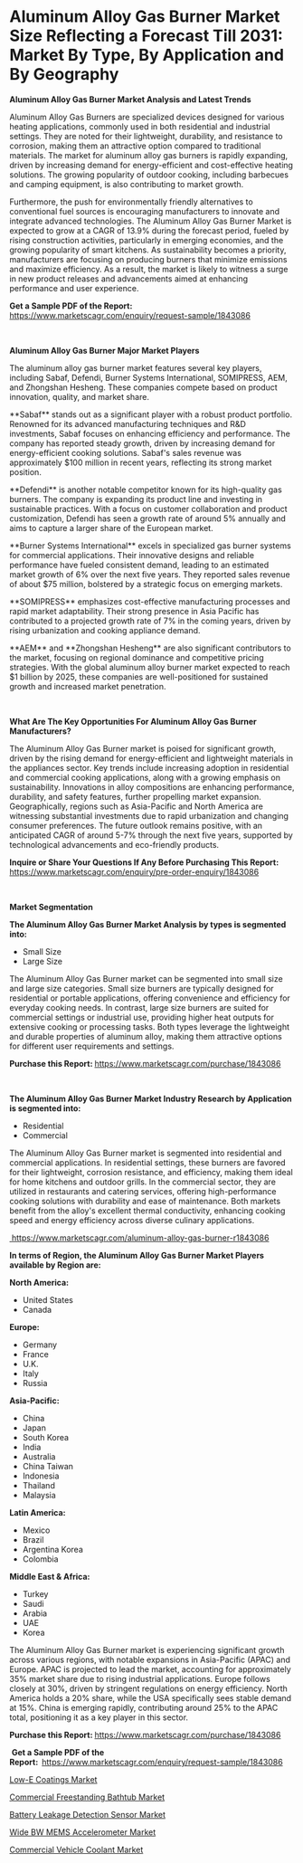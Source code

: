 <p><h1>Aluminum Alloy Gas Burner Market Size Reflecting a Forecast Till 2031: Market By Type, By Application and By Geography</h1></p><p><strong>Aluminum Alloy Gas Burner Market Analysis and Latest Trends</strong></p>
<p><p>Aluminum Alloy Gas Burners are specialized devices designed for various heating applications, commonly used in both residential and industrial settings. They are noted for their lightweight, durability, and resistance to corrosion, making them an attractive option compared to traditional materials. The market for aluminum alloy gas burners is rapidly expanding, driven by increasing demand for energy-efficient and cost-effective heating solutions. The growing popularity of outdoor cooking, including barbecues and camping equipment, is also contributing to market growth.</p><p>Furthermore, the push for environmentally friendly alternatives to conventional fuel sources is encouraging manufacturers to innovate and integrate advanced technologies. The Aluminum Alloy Gas Burner Market is expected to grow at a CAGR of 13.9% during the forecast period, fueled by rising construction activities, particularly in emerging economies, and the growing popularity of smart kitchens. As sustainability becomes a priority, manufacturers are focusing on producing burners that minimize emissions and maximize efficiency. As a result, the market is likely to witness a surge in new product releases and advancements aimed at enhancing performance and user experience.</p></p>
<p><strong>Get a Sample PDF of the Report:&nbsp;</strong> <a href="https://www.marketscagr.com/enquiry/request-sample/1843086?utm_campaign=1573&utm_medium=2&utm_source=Github&utm_content=ia&utm_term=19102024&utm_id=aluminum-alloy-gas-burner">https://www.marketscagr.com/enquiry/request-sample/1843086</a></p>
<p>&nbsp;</p>
<p><strong>Aluminum Alloy Gas Burner Major Market Players</strong></p>
<p><p>The aluminum alloy gas burner market features several key players, including Sabaf, Defendi, Burner Systems International, SOMIPRESS, AEM, and Zhongshan Hesheng. These companies compete based on product innovation, quality, and market share.</p><p>**Sabaf** stands out as a significant player with a robust product portfolio. Renowned for its advanced manufacturing techniques and R&D investments, Sabaf focuses on enhancing efficiency and performance. The company has reported steady growth, driven by increasing demand for energy-efficient cooking solutions. Sabaf's sales revenue was approximately $100 million in recent years, reflecting its strong market position.</p><p>**Defendi** is another notable competitor known for its high-quality gas burners. The company is expanding its product line and investing in sustainable practices. With a focus on customer collaboration and product customization, Defendi has seen a growth rate of around 5% annually and aims to capture a larger share of the European market.</p><p>**Burner Systems International** excels in specialized gas burner systems for commercial applications. Their innovative designs and reliable performance have fueled consistent demand, leading to an estimated market growth of 6% over the next five years. They reported sales revenue of about $75 million, bolstered by a strategic focus on emerging markets.</p><p>**SOMIPRESS** emphasizes cost-effective manufacturing processes and rapid market adaptability. Their strong presence in Asia Pacific has contributed to a projected growth rate of 7% in the coming years, driven by rising urbanization and cooking appliance demand.</p><p>**AEM** and **Zhongshan Hesheng** are also significant contributors to the market, focusing on regional dominance and competitive pricing strategies. With the global aluminum alloy burner market expected to reach $1 billion by 2025, these companies are well-positioned for sustained growth and increased market penetration.</p></p>
<p>&nbsp;</p>
<p><strong>What Are The Key Opportunities For Aluminum Alloy Gas Burner Manufacturers?</strong></p>
<p><p>The Aluminum Alloy Gas Burner market is poised for significant growth, driven by the rising demand for energy-efficient and lightweight materials in the appliances sector. Key trends include increasing adoption in residential and commercial cooking applications, along with a growing emphasis on sustainability. Innovations in alloy compositions are enhancing performance, durability, and safety features, further propelling market expansion. Geographically, regions such as Asia-Pacific and North America are witnessing substantial investments due to rapid urbanization and changing consumer preferences. The future outlook remains positive, with an anticipated CAGR of around 5-7% through the next five years, supported by technological advancements and eco-friendly products.</p></p>
<p><strong>Inquire or Share Your Questions If Any Before Purchasing This Report:</strong> <a href="https://www.marketscagr.com/enquiry/pre-order-enquiry/1843086?utm_campaign=1573&utm_medium=2&utm_source=Github&utm_content=ia&utm_term=19102024&utm_id=aluminum-alloy-gas-burner">https://www.marketscagr.com/enquiry/pre-order-enquiry/1843086</a></p>
<p>&nbsp;</p>
<p><strong>Market Segmentation</strong></p>
<p><strong>The Aluminum Alloy Gas Burner Market Analysis by types is segmented into:</strong></p>
<p><ul><li>Small Size</li><li>Large Size</li></ul></p>
<p><p>The Aluminum Alloy Gas Burner market can be segmented into small size and large size categories. Small size burners are typically designed for residential or portable applications, offering convenience and efficiency for everyday cooking needs. In contrast, large size burners are suited for commercial settings or industrial use, providing higher heat outputs for extensive cooking or processing tasks. Both types leverage the lightweight and durable properties of aluminum alloy, making them attractive options for different user requirements and settings.</p></p>
<p><strong>Purchase this Report:&nbsp;</strong><a href="https://www.marketscagr.com/purchase/1843086?utm_campaign=1573&utm_medium=2&utm_source=Github&utm_content=ia&utm_term=19102024&utm_id=aluminum-alloy-gas-burner">https://www.marketscagr.com/purchase/1843086</a></p>
<p>&nbsp;</p>
<p><strong>The Aluminum Alloy Gas Burner Market Industry Research by Application is segmented into:</strong></p>
<p><ul><li>Residential</li><li>Commercial</li></ul></p>
<p><p>The Aluminum Alloy Gas Burner market is segmented into residential and commercial applications. In residential settings, these burners are favored for their lightweight, corrosion resistance, and efficiency, making them ideal for home kitchens and outdoor grills. In the commercial sector, they are utilized in restaurants and catering services, offering high-performance cooking solutions with durability and ease of maintenance. Both markets benefit from the alloy's excellent thermal conductivity, enhancing cooking speed and energy efficiency across diverse culinary applications.</p></p>
<p><a href="https://www.marketscagr.com/aluminum-alloy-gas-burner-r1843086?utm_campaign=1573&utm_medium=2&utm_source=Github&utm_content=ia&utm_term=19102024&utm_id=aluminum-alloy-gas-burner">&nbsp;https://www.marketscagr.com/aluminum-alloy-gas-burner-r1843086</a></p>
<p><strong>In terms of Region, the Aluminum Alloy Gas Burner Market Players available by Region are:</strong></p>
<p>
    <p> <strong> North America: </strong>
        <ul>
            <li>United States</li>
            <li>Canada</li>
        </ul>
        </p> 
    <p> <strong> Europe: </strong>
        <ul>
            <li>Germany</li>
            <li>France</li>
            <li>U.K.</li>
            <li>Italy</li>
            <li>Russia</li>
        </ul>
        </p> 
    <p> <strong> Asia-Pacific: </strong>
        <ul>
            <li>China</li>
            <li>Japan</li>
            <li>South Korea</li>
            <li>India</li>
            <li>Australia</li>
            <li>China Taiwan</li>
            <li>Indonesia</li>
            <li>Thailand</li>
            <li>Malaysia</li>
        </ul>
        </p> 
    <p> <strong> Latin America: </strong>
        <ul>
            <li>Mexico</li>
            <li>Brazil</li>
            <li>Argentina Korea</li>
            <li>Colombia</li>
        </ul>
        </p> 
    <p> <strong> Middle East & Africa: </strong>
        <ul>
            <li>Turkey</li>
            <li>Saudi</li>
            <li>Arabia</li>
            <li>UAE</li>
            <li>Korea</li>
        </ul>
    </p>
    </p>
<p><p>The Aluminum Alloy Gas Burner market is experiencing significant growth across various regions, with notable expansions in Asia-Pacific (APAC) and Europe. APAC is projected to lead the market, accounting for approximately 35% market share due to rising industrial applications. Europe follows closely at 30%, driven by stringent regulations on energy efficiency. North America holds a 20% share, while the USA specifically sees stable demand at 15%. China is emerging rapidly, contributing around 25% to the APAC total, positioning it as a key player in this sector.</p></p>
<p><strong>Purchase this Report: </strong><a href="https://www.marketscagr.com/purchase/1843086?utm_campaign=1573&utm_medium=2&utm_source=Github&utm_content=ia&utm_term=19102024&utm_id=aluminum-alloy-gas-burner">https://www.marketscagr.com/purchase/1843086</a></p>
<p>&nbsp;<strong>Get a Sample PDF of the Report:&nbsp;&nbsp;</strong><a href="https://www.marketscagr.com/enquiry/request-sample/1843086?utm_campaign=1573&utm_medium=2&utm_source=Github&utm_content=ia&utm_term=19102024&utm_id=aluminum-alloy-gas-burner">https://www.marketscagr.com/enquiry/request-sample/1843086</a></p>
<p><strong></strong></p>
<p><p><a href="https://www.linkedin.com/pulse/sustainability-trends-low-e-coatings-industry-market-implications-squqf?utm_campaign=1573&utm_medium=2&utm_source=Github&utm_content=ia&utm_term=19102024&utm_id=aluminum-alloy-gas-burner">Low-E Coatings Market</a></p><p><a href="https://www.linkedin.com/pulse/commercial-freestanding-bathtub-spectrum-usage-patterns-sector-b5ave?utm_campaign=1573&utm_medium=2&utm_source=Github&utm_content=ia&utm_term=19102024&utm_id=aluminum-alloy-gas-burner">Commercial Freestanding Bathtub Market</a></p><p><a href="https://www.linkedin.com/pulse/global-battery-leakage-detection-sensor-market-focus-product-rs8oc?utm_campaign=1573&utm_medium=2&utm_source=Github&utm_content=ia&utm_term=19102024&utm_id=aluminum-alloy-gas-burner">Battery Leakage Detection Sensor Market</a></p><p><a href="https://www.linkedin.com/pulse/exploring-wide-bw-mems-accelerometer-market-dynamics-revenue-p0szc?utm_campaign=1573&utm_medium=2&utm_source=Github&utm_content=ia&utm_term=19102024&utm_id=aluminum-alloy-gas-burner">Wide BW MEMS Accelerometer Market</a></p><p><a href="https://www.linkedin.com/pulse/consumer-behavior-shifts-commercial-vehicle-coolant-market-demand-8w4xf?utm_campaign=1573&utm_medium=2&utm_source=Github&utm_content=ia&utm_term=19102024&utm_id=aluminum-alloy-gas-burner">Commercial Vehicle Coolant Market</a></p></p>